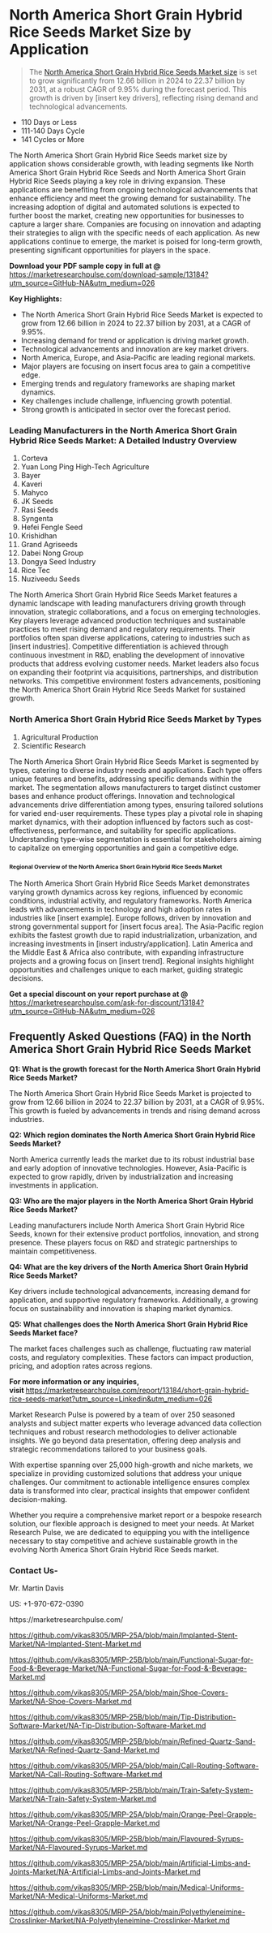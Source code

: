 <h1>North America Short Grain Hybrid Rice Seeds Market&nbsp;Size by Application</h1><blockquote><p>The <a href="https://marketresearchpulse.com/download-sample/13184?utm_source=GitHub-NA&amp;utm_medium=026">North America Short Grain Hybrid Rice Seeds Market size</a> is set to grow significantly from 12.66 billion in 2024 to 22.37 billion by 2031, at a robust CAGR of 9.95% during the forecast period. This growth is driven by [insert key drivers], reflecting rising demand and technological advancements.</p></blockquote><ul><li>110 Days or Less<li> 111-140 Days Cycle<li> 141 Cycles or More</li></ul><p>The North America Short Grain Hybrid Rice Seeds market size by application shows considerable growth, with leading segments like North America Short Grain Hybrid Rice Seeds and North America Short Grain Hybrid Rice Seeds playing a key role in driving expansion. These applications are benefiting from ongoing technological advancements that enhance efficiency and meet the growing demand for sustainability. The increasing adoption of digital and automated solutions is expected to further boost the market, creating new opportunities for businesses to capture a larger share. Companies are focusing on innovation and adapting their strategies to align with the specific needs of each application. As new applications continue to emerge, the market is poised for long-term growth, presenting significant opportunities for players in the space.</p><p><strong>Download your PDF sample copy in full at @ </strong><a href="https://marketresearchpulse.com/download-sample/13184?utm_source=GitHub-NA&amp;utm_medium=026">https://marketresearchpulse.com/download-sample/13184?utm_source=GitHub-NA&amp;utm_medium=026</a></p><p><strong>Key Highlights: </strong></p><ul><li>The North America Short Grain Hybrid Rice Seeds Market is expected to grow from 12.66 billion in 2024 to 22.37 billion by 2031, at a CAGR of 9.95%.</li><li>Increasing demand for trend or application is driving market growth.</li><li>Technological advancements and innovation are key market drivers.</li><li>North America, Europe, and Asia-Pacific are leading regional markets.</li><li>Major players are focusing on insert focus area to gain a competitive edge.</li><li>Emerging trends and regulatory frameworks are shaping market dynamics.</li><li>Key challenges include challenge, influencing growth potential.</li><li>Strong growth is anticipated in sector over the forecast period.</li></ul><h3>Leading Manufacturers in the North America Short Grain Hybrid Rice Seeds Market: A Detailed Industry Overview</h3><ol><li>Corteva</li><li>Yuan Long Ping High-Tech Agriculture</li><li>Bayer</li><li>Kaveri</li><li>Mahyco</li><li>JK Seeds</li><li>Rasi Seeds</li><li>Syngenta</li><li>Hefei Fengle Seed</li><li>Krishidhan</li><li>Grand Agriseeds</li><li>Dabei Nong Group</li><li>Dongya Seed Industry</li><li>Rice Tec</li><li>Nuziveedu Seeds</li></ol><div class="flex max-w-full flex-col flex-grow"><div class="min-h-8 text-message flex w-full flex-col items-end gap-2 whitespace-normal break-words [.text-message+&amp;]:mt-5" dir="auto" data-message-author-role="assistant" data-message-id="fd8432e4-4910-450d-b182-61b7bfb0a01f" data-message-model-slug="gpt-4o"><div class="flex w-full flex-col gap-1 empty:hidden first:pt-[3px]"><div class="markdown prose w-full break-words dark:prose-invert light"><p>The North America Short Grain Hybrid Rice Seeds Market features a dynamic landscape with leading manufacturers driving growth through innovation, strategic collaborations, and a focus on emerging technologies. Key players leverage advanced production techniques and sustainable practices to meet rising demand and regulatory requirements. Their portfolios often span diverse applications, catering to industries such as [insert industries]. Competitive differentiation is achieved through continuous investment in R&amp;D, enabling the development of innovative products that address evolving customer needs. Market leaders also focus on expanding their footprint via acquisitions, partnerships, and distribution networks. This competitive environment fosters advancements, positioning the North America Short Grain Hybrid Rice Seeds Market for sustained growth.</p></div></div></div></div><h3>North America Short Grain Hybrid Rice Seeds Market by Types</h3><ol><li>Agricultural Production<li> Scientific Research</li></ol><div class="flex max-w-full flex-col flex-grow"><div class="min-h-8 text-message flex w-full flex-col items-end gap-2 whitespace-normal break-words [.text-message+&amp;]:mt-5" dir="auto" data-message-author-role="assistant" data-message-id="084470be-0bb7-4664-bddf-5156b4f41249" data-message-model-slug="gpt-4o-mini"><div class="flex w-full flex-col gap-1 empty:hidden first:pt-[3px]"><div class="markdown prose w-full break-words dark:prose-invert light"><p>The North America Short Grain Hybrid Rice Seeds Market is segmented by types, catering to diverse industry needs and applications. Each type offers unique features and benefits, addressing specific demands within the market. The segmentation allows manufacturers to target distinct customer bases and enhance product offerings. Innovation and technological advancements drive differentiation among types, ensuring tailored solutions for varied end-user requirements. These types play a pivotal role in shaping market dynamics, with their adoption influenced by factors such as cost-effectiveness, performance, and suitability for specific applications. Understanding type-wise segmentation is essential for stakeholders aiming to capitalize on emerging opportunities and gain a competitive edge.</p></div></div></div></div><h3><span style="font-size: 11px;">Regional Overview of the North America Short Grain Hybrid Rice Seeds Market</span></h3><div class="flex max-w-full flex-col flex-grow"><div class="min-h-8 text-message flex w-full flex-col items-end gap-2 whitespace-normal break-words [.text-message+&amp;]:mt-5" dir="auto" data-message-author-role="assistant" data-message-id="e9038762-ce64-4e30-91c9-9bd413514231" data-message-model-slug="gpt-4o-mini"><div class="flex w-full flex-col gap-1 empty:hidden first:pt-[3px]"><div class="markdown prose w-full break-words dark:prose-invert light"><p>The North America Short Grain Hybrid Rice Seeds Market demonstrates varying growth dynamics across key regions, influenced by economic conditions, industrial activity, and regulatory frameworks. North America leads with advancements in technology and high adoption rates in industries like [insert example]. Europe follows, driven by innovation and strong governmental support for [insert focus area]. The Asia-Pacific region exhibits the fastest growth due to rapid industrialization, urbanization, and increasing investments in [insert industry/application]. Latin America and the Middle East &amp; Africa also contribute, with expanding infrastructure projects and a growing focus on [insert trend]. Regional insights highlight opportunities and challenges unique to each market, guiding strategic decisions.</p></div></div></div></div><p><strong>Get a special discount on your report purchase at @ </strong><a href="https://marketresearchpulse.com/ask-for-discount/13184?utm_source=GitHub-NA&amp;utm_medium=026">https://marketresearchpulse.com/ask-for-discount/13184?utm_source=GitHub-NA&amp;utm_medium=026</a></p><h2>Frequently Asked Questions (FAQ) in the North America Short Grain Hybrid Rice Seeds Market</h2><p><strong>Q1: What is the growth forecast for the North America Short Grain Hybrid Rice Seeds Market?</strong></p><p>The North America Short Grain Hybrid Rice Seeds Market is projected to grow from 12.66 billion in 2024 to 22.37 billion by 2031, at a CAGR of 9.95%. This growth is fueled by advancements in trends and rising demand across industries.</p><p><strong>Q2: Which region dominates the North America Short Grain Hybrid Rice Seeds Market?</strong></p><p>North America currently leads the market due to its robust industrial base and early adoption of innovative technologies. However, Asia-Pacific is expected to grow rapidly, driven by industrialization and increasing investments in application.</p><p><strong>Q3: Who are the major players in the North America Short Grain Hybrid Rice Seeds Market?</strong></p><p>Leading manufacturers include North America Short Grain Hybrid Rice Seeds, known for their extensive product portfolios, innovation, and strong presence. These players focus on R&amp;D and strategic partnerships to maintain competitiveness.</p><p><strong>Q4: What are the key drivers of the North America Short Grain Hybrid Rice Seeds Market?</strong></p><p>Key drivers include technological advancements, increasing demand for application, and supportive regulatory frameworks. Additionally, a growing focus on sustainability and innovation is shaping market dynamics.</p><p><strong>Q5: What challenges does the North America Short Grain Hybrid Rice Seeds Market face?</strong></p><p>The market faces challenges such as challenge, fluctuating raw material costs, and regulatory complexities. These factors can impact production, pricing, and adoption rates across regions.</p><p><strong>For more information or any inquiries, visit&nbsp;</strong><a href="https://marketresearchpulse.com/report/13184/short-grain-hybrid-rice-seeds-market?utm_source=Linkedin&utm_medium=026">https://marketresearchpulse.com/report/13184/short-grain-hybrid-rice-seeds-market?utm_source=Linkedin&utm_medium=026</a></p><p>Market Research Pulse is powered by a team of over 250 seasoned analysts and subject matter experts who leverage advanced data collection techniques and robust research methodologies to deliver actionable insights. We go beyond data presentation, offering deep analysis and strategic recommendations tailored to your business goals.</p><p>With expertise spanning over 25,000 high-growth and niche markets, we specialize in providing customized solutions that address your unique challenges. Our commitment to actionable intelligence ensures complex data is transformed into clear, practical insights that empower confident decision-making.</p><p>Whether you require a comprehensive market report or a bespoke research solution, our flexible approach is designed to meet your needs. At Market Research Pulse, we are dedicated to equipping you with the intelligence necessary to stay competitive and achieve sustainable growth in the evolving North America Short Grain Hybrid Rice Seeds market.</p><h3><strong>Contact Us-</strong></h3><p>Mr. Martin Davis</p><p>US: +1-970-672-0390</p><p>https://marketresearchpulse.com/</p><p><a href="https://github.com/vikas8305/MRP-25A/blob/main/Implanted-Stent-Market/NA-Implanted-Stent-Market.md">https://github.com/vikas8305/MRP-25A/blob/main/Implanted-Stent-Market/NA-Implanted-Stent-Market.md</a></p><p><a href="https://github.com/vikas8305/MRP-25B/blob/main/Functional-Sugar-for-Food-&-Beverage-Market/NA-Functional-Sugar-for-Food-&-Beverage-Market.md">https://github.com/vikas8305/MRP-25B/blob/main/Functional-Sugar-for-Food-&-Beverage-Market/NA-Functional-Sugar-for-Food-&-Beverage-Market.md</a></p><p><a href="https://github.com/vikas8305/MRP-25A/blob/main/Shoe-Covers-Market/NA-Shoe-Covers-Market.md">https://github.com/vikas8305/MRP-25A/blob/main/Shoe-Covers-Market/NA-Shoe-Covers-Market.md</a></p><p><a href="https://github.com/vikas8305/MRP-25B/blob/main/Tip-Distribution-Software-Market/NA-Tip-Distribution-Software-Market.md">https://github.com/vikas8305/MRP-25B/blob/main/Tip-Distribution-Software-Market/NA-Tip-Distribution-Software-Market.md</a></p><p><a href="https://github.com/vikas8305/MRP-25B/blob/main/Refined-Quartz-Sand-Market/NA-Refined-Quartz-Sand-Market.md">https://github.com/vikas8305/MRP-25B/blob/main/Refined-Quartz-Sand-Market/NA-Refined-Quartz-Sand-Market.md</a></p><p><a href="https://github.com/vikas8305/MRP-25A/blob/main/Call-Routing-Software-Market/NA-Call-Routing-Software-Market.md">https://github.com/vikas8305/MRP-25A/blob/main/Call-Routing-Software-Market/NA-Call-Routing-Software-Market.md</a></p><p><a href="https://github.com/vikas8305/MRP-25B/blob/main/Train-Safety-System-Market/NA-Train-Safety-System-Market.md">https://github.com/vikas8305/MRP-25B/blob/main/Train-Safety-System-Market/NA-Train-Safety-System-Market.md</a></p><p><a href="https://github.com/vikas8305/MRP-25A/blob/main/Orange-Peel-Grapple-Market/NA-Orange-Peel-Grapple-Market.md">https://github.com/vikas8305/MRP-25A/blob/main/Orange-Peel-Grapple-Market/NA-Orange-Peel-Grapple-Market.md</a></p><p><a href="https://github.com/vikas8305/MRP-25B/blob/main/Flavoured-Syrups-Market/NA-Flavoured-Syrups-Market.md">https://github.com/vikas8305/MRP-25B/blob/main/Flavoured-Syrups-Market/NA-Flavoured-Syrups-Market.md</a></p><p><a href="https://github.com/vikas8305/MRP-25A/blob/main/Artificial-Limbs-and-Joints-Market/NA-Artificial-Limbs-and-Joints-Market.md">https://github.com/vikas8305/MRP-25A/blob/main/Artificial-Limbs-and-Joints-Market/NA-Artificial-Limbs-and-Joints-Market.md</a></p><p><a href="https://github.com/vikas8305/MRP-25B/blob/main/Medical-Uniforms-Market/NA-Medical-Uniforms-Market.md">https://github.com/vikas8305/MRP-25B/blob/main/Medical-Uniforms-Market/NA-Medical-Uniforms-Market.md</a></p><p><a href="https://github.com/vikas8305/MRP-25A/blob/main/Polyethyleneimine-Crosslinker-Market/NA-Polyethyleneimine-Crosslinker-Market.md">https://github.com/vikas8305/MRP-25A/blob/main/Polyethyleneimine-Crosslinker-Market/NA-Polyethyleneimine-Crosslinker-Market.md</a></p>
